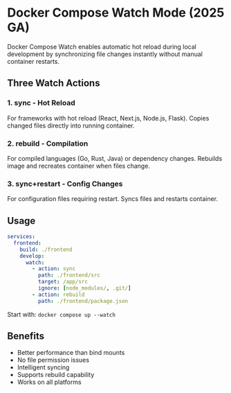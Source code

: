 # Docker Compose Watch Mode (2025 GA)

Docker Compose Watch enables automatic hot reload during local development by synchronizing file changes instantly without manual container restarts.

## Three Watch Actions

### 1. sync - Hot Reload
For frameworks with hot reload (React, Next.js, Node.js, Flask).
Copies changed files directly into running container.

### 2. rebuild - Compilation
For compiled languages (Go, Rust, Java) or dependency changes.
Rebuilds image and recreates container when files change.

### 3. sync+restart - Config Changes
For configuration files requiring restart.
Syncs files and restarts container.

## Usage

```yaml
services:
  frontend:
    build: ./frontend
    develop:
      watch:
        - action: sync
          path: ./frontend/src
          target: /app/src
          ignore: [node_modules/, .git/]
        - action: rebuild
          path: ./frontend/package.json
```

Start with: `docker compose up --watch`

## Benefits
- Better performance than bind mounts
- No file permission issues
- Intelligent syncing
- Supports rebuild capability
- Works on all platforms
